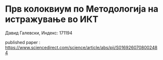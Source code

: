 # Прв колоквиум по Методологија на истражување во ИКТ

Давид Галевски,
Индекс: 171194

published paper : https://www.sciencedirect.com/science/article/abs/pii/S0169260708002484